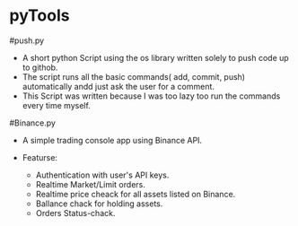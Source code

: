 # pyTools

#push.py
  + A short python Script using the os library written solely to push code up to githob.
  + The script runs all the basic commands( add, commit, push) automatically andd just ask the user for a comment.
  + This Script was written because I was too lazy too run the commands every time myself.


#Binance.py
  + A simple trading console app using Binance API.
  
  + Featurse:
    + Authentication with user's API keys.
    + Realtime Market/Limit orders.
    + Realtime price cheack for all assets listed on Binance.
    + Ballance chack for holding assets.
    + Orders Status-chack.
    
